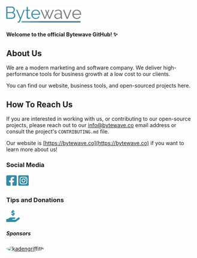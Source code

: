 [<img src="https://github.com/bytewaveco/.github/raw/main/profile/assets/img/bytewave-text.png" alt="Bytewave" width="200"/>](https://bytewave.co)

#### Welcome to the official Bytewave GitHub! :sparkles:

## About Us

We are a modern marketing and software company. We deliver high-performance tools for business growth at a low cost to our clients.

You can find our website, business tools, and open-sourced projects here.

## How To Reach Us

If you are interested in working with us, or contributing to our open-source projects, please reach out to our [info@bytewave.co](mailto:info@bytewave.co) email address or consult the project's `CONTRIBUTING.md` file.

Our website is [https://bytewave.co](https://bytewave.co) if you want to learn more about us!

### Social Media

[<img src="https://raw.githubusercontent.com/bytewaveco/.github/main/profile/assets/img/square-facebook-brands.svg" alt="Bytewave's Facebook" height="32" />](https://www.facebook.com/bytewaveco) [<img src="https://raw.githubusercontent.com/bytewaveco/.github/main/profile/assets/img/square-instagram-brands.svg" alt="Bytewave's Instagram" height="32" />](https://www.instagram.com/bytewaveco)

### Tips and Donations

[<img src="https://raw.githubusercontent.com/bytewaveco/.github/main/profile/assets/img/hand-holding-dollar-solid.svg" alt="0xba075089615552aabc7784e084f4b7e6cda7cc53 (bytewave.crypto)" height="32" />](./DONATION.md)

##### Sponsors

[<img src="https://github.com/kadengriffith.png" alt="kadengriffith" height="32" style="border-radius:50%;" />](https://github.com/kadengriffith)
